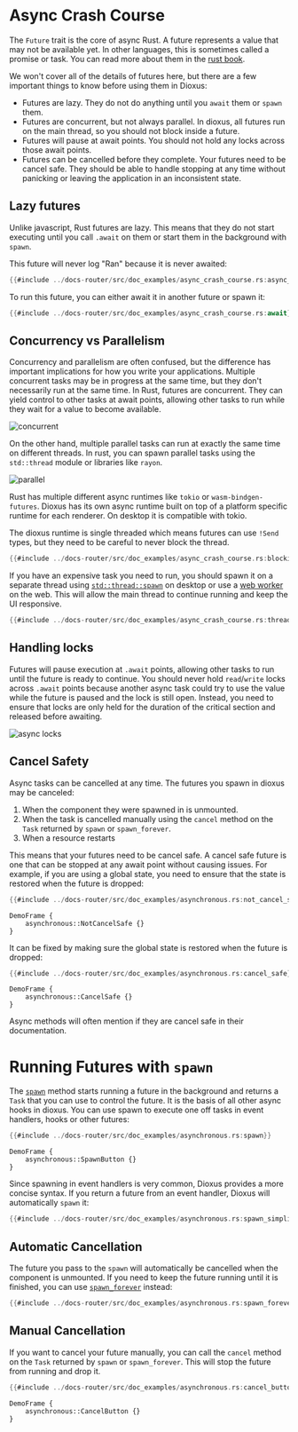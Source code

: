 # Async Crash Course

The `Future` trait is the core of async Rust. A future represents a value that may not be available yet. In other languages, this is sometimes called a promise or task. You can read more about them in the [rust book](https://doc.rust-lang.org/book/ch17-00-async-await.html).


We won't cover all of the details of futures here, but there are a few important things to know before using them in Dioxus:
- Futures are lazy. They do not do anything until you `await` them or `spawn` them.
- Futures are concurrent, but not always parallel. In dioxus, all futures run on the main thread, so you should not block inside a future.
- Futures will pause at await points. You should not hold any locks across those await points.
- Futures can be cancelled before they complete. Your futures need to be cancel safe. They should be able to handle stopping at any time without panicking or leaving the application in an inconsistent state.

## Lazy futures

Unlike javascript, Rust futures are lazy. This means that they do not start executing until you call `.await` on them or start them in the background with `spawn`.


This future will never log "Ran" because it is never awaited:

```rust
{{#include ../docs-router/src/doc_examples/async_crash_course.rs:async_block}}
```

To run this future, you can either await it in another future or spawn it:

```rust
{{#include ../docs-router/src/doc_examples/async_crash_course.rs:await}}
```

## Concurrency vs Parallelism

Concurrency and parallelism are often confused, but the difference has important implications for how you write your applications. Multiple concurrent tasks may be in progress at the same time, but they don't necessarily run at the same time. In Rust, futures are concurrent. They can yield control to other tasks at await points, allowing other tasks to run while they wait for a value to become available.

![concurrent](/assets/07/async_concurrent.png)

On the other hand, multiple parallel tasks can run at exactly the same time on different threads. In rust, you can spawn parallel tasks using the `std::thread` module or libraries like `rayon`.

![parallel](/assets/07/async_parallel.png)

Rust has multiple different async runtimes like `tokio` or `wasm-bindgen-futures`. Dioxus has its own async runtime built on top of a platform specific runtime for each renderer. On desktop it is compatible with tokio.


The dioxus runtime is single threaded which means futures can use `!Send` types, but they need to be careful to never block the thread.

```rust
{{#include ../docs-router/src/doc_examples/async_crash_course.rs:blocking}}
```

If you have an expensive task you need to run, you should spawn it on a separate thread using [`std::thread::spawn`](https://doc.rust-lang.org/std/thread/fn.spawn.html) on desktop or use a [web worker](https://docs.rs/gloo-worker/latest/gloo_worker/) on the web. This will allow the main thread to continue running and keep the UI responsive.

```rust
{{#include ../docs-router/src/doc_examples/async_crash_course.rs:thread}}
```

## Handling locks

Futures will pause execution at `.await` points, allowing other tasks to run until the future is ready to continue. You should never hold `read`/`write` locks across `.await` points because another async task could try to use the value while the future is paused and the lock is still open. Instead, you need to ensure that locks are only held for the duration of the critical section and released before awaiting.

![async locks](/assets/07/async_lock_await.png)

## Cancel Safety

Async tasks can be cancelled at any time. The futures you spawn in dioxus may be canceled:
1. When the component they were spawned in is unmounted.
2. When the task is cancelled manually using the `cancel` method on the `Task` returned by `spawn` or `spawn_forever`.
3. When a resource restarts

This means that your futures need to be cancel safe. A cancel safe future is one that can be stopped at any await point without causing issues. For example, if you are using a global state, you need to ensure that the state is restored when the future is dropped:


```rust
{{#include ../docs-router/src/doc_examples/asynchronous.rs:not_cancel_safe}}
```

```inject-dioxus
DemoFrame {
    asynchronous::NotCancelSafe {}
}
```

It can be fixed by making sure the global state is restored when the future is dropped:
```rust
{{#include ../docs-router/src/doc_examples/asynchronous.rs:cancel_safe}}
```

```inject-dioxus
DemoFrame {
    asynchronous::CancelSafe {}
}
```

Async methods will often mention if they are cancel safe in their documentation.


# Running Futures with `spawn`

The [`spawn`](https://docs.rs/dioxus/0.7/dioxus/prelude/fn.spawn.html) method starts running a future in the background and returns a `Task` that you can use to control the future. It is the basis of all other async hooks in dioxus. You can use spawn to execute one off tasks in event handlers, hooks or other futures:

```rust
{{#include ../docs-router/src/doc_examples/asynchronous.rs:spawn}}
```

```inject-dioxus
DemoFrame {
    asynchronous::SpawnButton {}
}
```

Since spawning in event handlers is very common, Dioxus provides a more concise syntax. If you return a future from an event handler, Dioxus will automatically `spawn` it:

```rust
{{#include ../docs-router/src/doc_examples/asynchronous.rs:spawn_simplified}}
```

## Automatic Cancellation

The future you pass to the `spawn` will automatically be cancelled when the component is unmounted. If you need to keep the future running until it is finished, you can use [`spawn_forever`](https://docs.rs/dioxus/0.7/dioxus/prelude/fn.spawn_forever.html) instead:

```rust
{{#include ../docs-router/src/doc_examples/asynchronous.rs:spawn_forever}}
```

## Manual Cancellation

If you want to cancel your future manually, you can call the `cancel` method on the `Task` returned by `spawn` or `spawn_forever`. This will stop the future from running and drop it.

```rust
{{#include ../docs-router/src/doc_examples/asynchronous.rs:cancel_button}}
```

```inject-dioxus
DemoFrame {
    asynchronous::CancelButton {}
}
```
